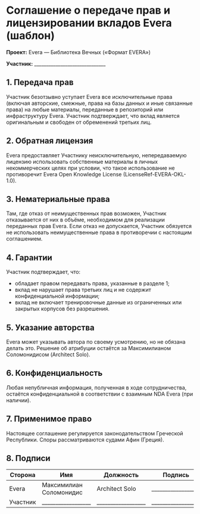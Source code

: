 <!--
 * SPDX-License-Identifier: LicenseRef-EVERA-OKL-1.0
 * © 2025 Evera.world | Maximian Solomonidis (Architect Solo)
 * Part of the Evera Dialogical Reconstruction System (“EVERA Format”).
 * Non-commercial use only. No derivatives. No model training or format replication without written permission.
-->
# Соглашение о передаче прав и лицензировании вкладов Evera (шаблон)

**Проект:** Evera — Библиотека Вечных («Формат EVERA»)

**Участник:** ______________________________

## 1. Передача прав
Участник безотзывно уступает Evera все исключительные права (включая авторские, смежные, права на базы данных и иные связанные права) на любые материалы, переданные в репозиторий или инфраструктуру Evera. Участник подтверждает, что вклад является оригинальным и свободен от обременений третьих лиц.

## 2. Обратная лицензия
Evera предоставляет Участнику неисключительную, непередаваемую лицензию использовать собственные материалы в личных некоммерческих целях при условии, что такое использование не противоречит Evera Open Knowledge License (LicenseRef-EVERA-OKL-1.0).

## 3. Нематериальные права
Там, где отказ от неимущественных прав возможен, Участник отказывается от них в объёме, необходимом для реализации переданных прав Evera. Если отказ не допускается, Участник обязуется не использовать неимущественные права в противоречии с настоящим соглашением.

## 4. Гарантии
Участник подтверждает, что:
- обладает правом передавать права, указанные в разделе 1;
- вклад не нарушает права третьих лиц и не содержит конфиденциальной информации;
- вклад не включает тренировочные данные из ограниченных или закрытых корпусов без разрешения.

## 5. Указание авторства
Evera может указывать автора по своему усмотрению, но не обязана делать это. Решение об атрибуции остаётся за Максимилианом Соломонидисом (Architect Solo).

## 6. Конфиденциальность
Любая непубличная информация, полученная в ходе сотрудничества, остаётся конфиденциальной в соответствии с взаимным NDA Evera (при наличии).

## 7. Применимое право
Настоящее соглашение регулируется законодательством Греческой Республики. Споры рассматриваются судами Афин (Греция).

## 8. Подписи

| Сторона | Имя | Должность | Подпись | Дата |
|---------|-----|-----------|---------|------|
| Evera | Максимилиан Соломонидис | Architect Solo | __________________ | __________ |
| Участник | __________________ | __________________ | __________________ | __________ |
